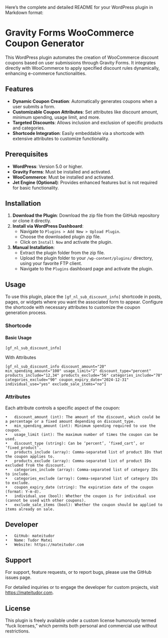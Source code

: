 Here’s the complete and detailed README for your WordPress plugin in Markdown format:

# Gravity Forms WooCommerce Coupon Generator

This WordPress plugin automates the creation of WooCommerce discount coupons based on user submissions through Gravity Forms. It integrates directly with WooCommerce to apply specified discount rules dynamically, enhancing e-commerce functionalities.

## Features

- **Dynamic Coupon Creation**: Automatically generates coupons when a user submits a form.
- **Customizable Coupon Attributes**: Set attributes like discount amount, minimum spending, usage limit, and more.
- **Targeted Discounts**: Allows inclusion and exclusion of specific products and categories.
- **Shortcode Integration**: Easily embeddable via a shortcode with extensive attributes to customize functionality.

## Prerequisites

- **WordPress**: Version 5.0 or higher.
- **Gravity Forms**: Must be installed and activated.
- **WooCommerce**: Must be installed and activated.
- **Jet Engine (Optional)**: Provides enhanced features but is not required for basic functionality.

## Installation

1. **Download the Plugin**: Download the zip file from the GitHub repository or clone it directly.
2. **Install via WordPress Dashboard**:
   - Navigate to `Plugins > Add New > Upload Plugin`.
   - Choose the downloaded plugin zip file.
   - Click on `Install Now` and activate the plugin.
3. **Manual Installation**:
   - Extract the plugin folder from the zip file.
   - Upload the plugin folder to your `/wp-content/plugins/` directory, using your favorite FTP client.
   - Navigate to the `Plugins` dashboard page and activate the plugin.

## Usage

To use this plugin, place the `[gf_nl_sub_discount_info]` shortcode in posts, pages, or widgets where you want the associated form to appear. Configure the shortcode with necessary attributes to customize the coupon generation process.

### Shortcode

#### Basic Usage

```plaintext
[gf_nl_sub_discount_info]
```

With Attributes

```
[gf_nl_sub_discount_info discount_amount="20" min_spending_amount="100" usage_limit="2" discount_type="percent" products_include="12,34" products_exclude="56" categories_include="78" categories_exclude="90" coupon_expiry_date="2024-12-31" individual_use="yes" exclude_sale_items="no"]
```

### Attributes

Each attribute controls a specific aspect of the coupon:

	•	discount_amount (int): The amount of the discount, which could be a percentage or a fixed amount depending on discount_type.
	•	min_spending_amount (int): Minimum spending required to use the coupon.
	•	usage_limit (int): The maximum number of times the coupon can be used.
	•	discount_type (string): Can be ‘percent’, ‘fixed_cart’, or ‘fixed_product’.
	•	products_include (array): Comma-separated list of product IDs that the coupon applies to.
	•	products_exclude (array): Comma-separated list of product IDs excluded from the discount.
	•	categories_include (array): Comma-separated list of category IDs to include.
	•	categories_exclude (array): Comma-separated list of category IDs to exclude.
	•	coupon_expiry_date (string): The expiration date of the coupon (format: Y-m-d).
	•	individual_use (bool): Whether the coupon is for individual use (cannot be used with other coupons).
	•	exclude_sale_items (bool): Whether the coupon should be applied to items already on sale.

## Developer

	•	GitHub: mateitudor
	•	Name: Tudor Matei
	•	Website: https://mateitudor.com

## Support

For support, feature requests, or to report bugs, please use the GitHub issues page.

For detailed inquiries or to engage the developer for custom projects, visit https://mateitudor.com.

## License

This plugin is freely available under a custom license humorously termed “fuck licenses,” which permits both personal and commercial use without restrictions.
